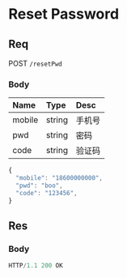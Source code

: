 # Reset Password

## Req
POST `/resetPwd`

### Body
| Name   | Type   | Desc   |
|:-------|:-------|:-------|
| mobile | string | 手机号 |
| pwd    | string | 密码   |
| code   | string | 验证码 |

```js
{
  "mobile": "18600000000",
  "pwd": "boo",
  "code": "123456",
}
```

## Res
### Body
```js
HTTP/1.1 200 OK
```
